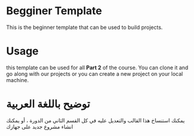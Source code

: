 # Begginer Template
This is the beginner template that can be used to build projects.
# Usage
this template can be used for all <strong>Part 2</strong> of the course. You can clone it and go along with our projects or you can create a new project on your local machine.
# توضيح باللغة العربية
يمكنك استنساخ هذا القالب والتعديل عليه في كل القسم الثاني من الدورة ، أو يمكنك انشاء مشروع جديد على جهازك
